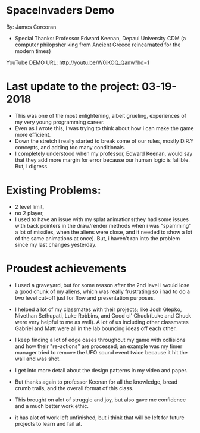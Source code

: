 # SpaceInvaders Demo
By: James Corcoran
- Special Thanks: Professor Edward Keenan, Depaul University CDM
(a computer philopsher king from Ancient Greece reincarnated for the modern times)

YouTube DEMO URL: http://youtu.be/W0iKOQ_Qanw?hd=1

# Last update to the project: 03-19-2018
- This was one of the most enlightening, albeit grueling, experiences of my very young programming career.
- Even as I wrote this, I was trying to think about how i can make the game more efficient.
- Down the stretch i really started to break some of our rules, mostly D.R.Y concepts, and adding too many conditionals.
- I completely understood when my professor, Edward Keenan, would say that they add more margin for error because our human logic is fallible. But, i digress.
 
# Existing Problems:
- 2 level limit,
- no 2 player,
- I used to have an issue with my splat animations(they had some issues with back pointers in the draw/render methods when i was "spamming" a lot of missiles,
when the aliens were close, and it needed to show a lot of the same animations at once). But, i haven't ran into the problem since my last changes yesterday.

# Proudest achievements
- I used a graveyard, but for some reason after the 2nd level i would lose a good chunk of my aliens,
which was really frustrating so i had to do a two level cut-off just for flow and presentation purposes.
 
- I helped a lot of my classmates with their projects; like Josh Glepko, Nivethan Sethupati, Luke Robbins, and Good ol' Chuck(Luke and Chuck were very helpful to me as well).
A lot of us including other classmates Gabriel and Matt were all in the lab bouncing ideas off each other. 
 
- I keep finding a lot of edge cases throughout my game with collisions and how their "re-actions" are processed; 
an example was my timer manager tried to remove the UFO sound event twice because it hit the wall and was shot. 
 
- I get into more detail about the design patterns in my video and paper.
- But thanks again to professor Keenan for all the knowledge, bread crumb trails, and the overall format of this class.
- This brought on alot of struggle and joy, but also gave me confidence and a much better work ethic.
- it has alot of work left unfinished, but i think that will be left for future projects to learn and fail at.
 
 
